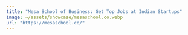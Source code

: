 ```yaml
---
title: "Mesa School of Business: Get Top Jobs at Indian Startups"
image: ~/assets/showcase/mesaschool.co.webp
url: "https://mesaschool.co/"
---
```

